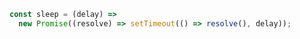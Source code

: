 ```JavaScript
const sleep = (delay) =>
  new Promise((resolve) => setTimeout(() => resolve(), delay));
```